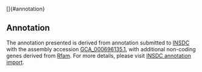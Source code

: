 []{#annotation}

Annotation
----------

The annotation presented is derived from annotation submitted to
[INSDC](http://www.insdc.org) with the assembly accession
[GCA\_000696135.1](http://www.ebi.ac.uk/ena/data/view/GCA_000696135.1),
with additional non-coding genes derived from
[Rfam](http://rfam.xfam.org/). For more details, please visit [INSDC
annotation
import](http://ensemblgenomes.org/info/data/insdc_annotation).
